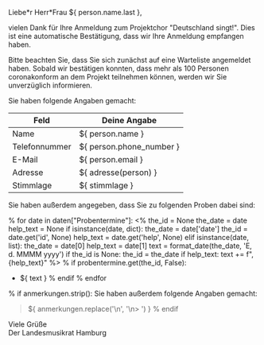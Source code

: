 Liebe\*r Herr\*Frau ${ person.name.last },

vielen Dank für Ihre Anmeldung zum Projektchor "Deutschland singt!". Dies ist
eine automatische Bestätigung, dass wir Ihre Anmeldung empfangen haben.

Bitte beachten Sie, dass Sie sich zunächst auf eine Warteliste angemeldet haben.
Sobald wir bestätigen konnten, dass mehr als 100 Personen coronakonform an dem
Projekt teilnehmen können, werden wir Sie unverzüglich informieren.

Sie haben folgende Angaben gemacht:

|Feld          |Deine Angabe              |
|--------------|--------------------------|
|Name          | ${ person.name }         |
|Telefonnummer | ${ person.phone_number } |
|E-Mail        | ${ person.email }        |
|Adresse       | ${ adresse(person) }     |
|Stimmlage     | ${ stimmlage }           |

Sie haben außerdem angegeben, dass Sie zu folgenden Proben dabei sind:

% for date in daten["Probentermine"]:
<%
    the_id = None
    the_date = date
    help_text = None
    if isinstance(date, dict):
        the_date = date['date']
        the_id = date.get('id', None)
        help_text = date.get('help', None)
    elif isinstance(date, list):
        the_date = date[0]
        help_text = date[1]
    text = format_date(the_date, 'E, d. MMMM yyyy')
    if the_id is None:
        the_id = the_date
    if help_text:
        text += f", {help_text}" 
%>
% if probentermine.get(the_id, False):
- ${ text }
% endif
% endfor

% if anmerkungen.strip():
Sie haben außerdem folgende Angaben gemacht:
> ${ anmerkungen.replace('\n', '\n> ') }
% endif

Viele Grüße  
Der Landesmusikrat Hamburg
